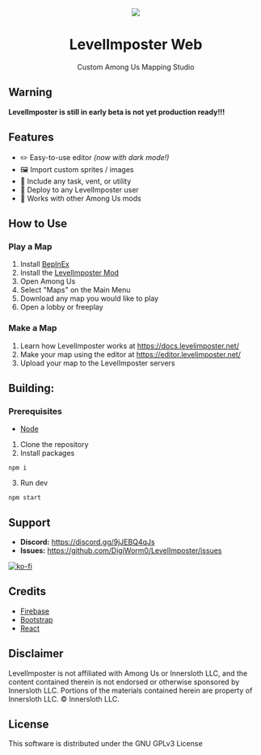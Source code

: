 <p align="center">
  <img align="center" src="https://i.imgur.com/vwJmHIb.png">
  <h1 align="center">LevelImposter Web</h1>
</p>
<p align="center">
Custom Among Us Mapping Studio
</p>

## Warning
**LevelImposter is still in early beta is not yet production ready!!!**

## Features
- ✏️ Easy-to-use editor *(now with dark mode!)*
- 🖼️ Import custom sprites / images
- 🔧 Include any task, vent, or utility
- 🚀 Deploy to any LevelImposter user
- 🤝 Works with other Among Us mods

## How to Use

### Play a Map
1. Install [BepInEx](https://docs.reactor.gg/quick_start/install_bepinex)
2. Install the [LevelImposter Mod](https://github.com/DigiWorm0/LevelImposter/releases)
3. Open Among Us
4. Select "Maps" on the Main Menu
5. Download any map you would like to play
6. Open a lobby or freeplay

### Make a Map
1. Learn how LevelImposter works at https://docs.levelimposter.net/
2. Make your map using the editor at https://editor.levelimposter.net/
3. Upload your map to the LevelImposter servers

## Building:

### Prerequisites
- [Node](https://nodejs.org/en/)

1. Clone the repository
2. Install packages
```
npm i
```

3. Run dev
```
npm start
```

## Support
- **Discord:** https://discord.gg/9jJEBQ4qJs
- **Issues:** https://github.com/DigiWorm0/LevelImposter/issues

[![ko-fi](https://ko-fi.com/img/githubbutton_sm.svg)](https://ko-fi.com/X8X7DXBEC)

## Credits
- [Firebase](https://firebase.google.com/)
- [Bootstrap](https://getbootstrap.com/)
- [React](https://reactjs.org/)

## Disclaimer
LevelImposter is not affiliated with Among Us or Innersloth LLC, and the content contained therein is not endorsed or otherwise sponsored by Innersloth LLC. Portions of the materials contained herein are property of Innersloth LLC. © Innersloth LLC.

## License
This software is distributed under the GNU GPLv3 License
